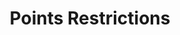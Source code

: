 ---
title: Points Restrictions
excerpt: ''
deprecated: false
hidden: false
metadata:
  title: ''
  description: ''
  robots: index
next:
  description: ''
---